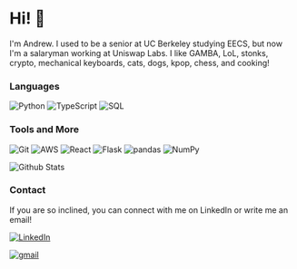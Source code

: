 # Hi! 👋

I'm Andrew. I used to be a senior at UC Berkeley studying EECS, but now I'm a salaryman working at Uniswap Labs. I like GAMBA, LoL, stonks, crypto, mechanical keyboards, cats, dogs, kpop, chess, and cooking!

<!---
🚘 [Caravan](https://docs.google.com/document/d/13AgoN4eVp-VRyC_tSaSJift1CBq3YD5q04UhTOOuTQ8/edit)

🏦 [Down with the banks, up with the protocols!](https://docs.google.com/document/d/1a6gXe1_B80hGWZVLVM8EIiTZEWjzaC6SieDZWxhDSwo/edit?usp=sharing)

🎮 [Play to earn crypto games](https://docs.google.com/document/d/1V9JLjWBh7MFuwXu6qmsjTaB2vvhSvtrBkPGI3seZuPg/edit?usp=sharing)
-->

### Languages
<p>
  <img alt="Python" src="https://img.shields.io/badge/-Python-3776AB?style=flat-square&logo=Python&logoColor=white" />
  <img alt="TypeScript" src="https://img.shields.io/badge/-TypeScript-3178C6?logo=TypeScript&logoColor=white&style=flat-square" />
  <img alt="SQL" src="https://img.shields.io/badge/SQLite-003B57?style=flat-square&logo=sqlite&logoColor=white" />
</p>

### Tools and More
<p>
  <img alt="Git" src="https://img.shields.io/badge/-Git-F05032?style=flat-square&logo=git&logoColor=white" />
  <img alt="AWS" src="https://img.shields.io/badge/-AWS-232F3E?logo=AmazonAWS&logoColor=white&style=flat-square" />
  <img alt="React" src="https://img.shields.io/badge/-React-61DAFB?logo=React&logoColor=white&style=flat-square" />
  <img alt="Flask" src="https://img.shields.io/badge/-Flask-000000?style=flat-square&logo=Flask&logoColor=white" /> 
  <img alt="pandas" src="https://img.shields.io/badge/-pandas-150458?style=flat-square&logo=pandas&logoColor=white" />
  <img alt="NumPy" src="https://img.shields.io/badge/-NumPy-013243?style=flat-square&logo=NumPy&logoColor=white" />

</p>

![Github Stats](https://github-readme-stats.vercel.app/api?username=andrewting19&count_private=true&bg_color=60,CB218E,6617CB&title_color=FFFFFF&text_color=FFFFFF&icon_color=FFFFFF&show_icons=TRUE)

### Contact
<p>
  If you are so inclined, you can connect with me on LinkedIn or write me an email!
  
 <a href="https://www.linkedin.com/in/andrewwting/" target="_blank"><img alt="LinkedIn" src="https://img.shields.io/badge/linkedin-%230077B5.svg?&style=for-the-badge&logo=linkedin&logoColor=white" /></a>
  
  <a href="mailto:andrewting@berkeley.edu" target="_blank"><img alt="gmail" src="https://img.shields.io/badge/Gmail-D14836?style=for-the-badge&logo=gmail&logoColor=white" /></a>
  
</p>
